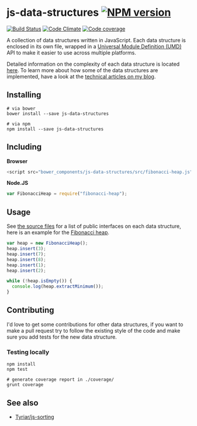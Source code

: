 # js-data-structures [![NPM version](http://img.shields.io/npm/v/js-data-structures.svg?style=flat)](https://www.npmjs.org/package/js-data-structures)

[![Build Status](http://img.shields.io/travis/Tyriar/js-data-structures.svg?style=flat)](http://travis-ci.org/Tyriar/js-data-structures)
[![Code Climate](http://img.shields.io/codeclimate/github/Tyriar/js-data-structures.svg?style=flat)](https://codeclimate.com/github/Tyriar/js-data-structures)
[![Code coverage](http://img.shields.io/codeclimate/coverage/github/Tyriar/js-data-structures.svg?style=flat)](https://codeclimate.com/github/Tyriar/js-data-structures)

A collection of data structures written in JavaScript. Each data structure is enclosed in its own file, wrapped in a [Universal Module Definition (UMD)][1] API to make it easier to use across multiple platforms.

Detailed information on the complexity of each data structure is located [here][6]. To learn more about how some of the data structures are implemented, have a look at the [technical articles on my blog][2].

## Installing

```
# via bower
bower install --save js-data-structures

# via npm
npm install --save js-data-structures
```

## Including

**Browser**

```javascript
<script src="bower_components/js-data-structures/src/fibonacci-heap.js"></script>
```

**Node.JS**

```javascript
var FibonacciHeap = require("fibonacci-heap");
```

## Usage

See [the source files][3] for a list of public interfaces on each data structure, here is an example for the [Fibonacci heap][5].

```javascript
var heap = new FibonacciHeap();
heap.insert(3);
heap.insert(7);
heap.insert(8);
heap.insert(1);
heap.insert(2);

while (!heap.isEmpty()) {
  console.log(heap.extractMinimum());
}
```


## Contributing

I'd love to get some contributions for other data structures, if you want to make a pull request try to follow the existing style of the code and make sure you add tests for the new data structure.

### Testing locally

```
npm install
npm test

# generate coverage report in ./coverage/
grunt coverage
```

## See also

* [Tyriar/js-sorting][4]



  [1]: https://github.com/umdjs/umd/blob/master/returnExportsGlobal.js
  [2]: http://www.growingwiththeweb.com/p/explore.html?t=Data%20structure
  [3]: https://github.com/Tyriar/js-data-structures/tree/master/src
  [4]: https://github.com/Tyriar/js-sorting
  [5]: https://github.com/Tyriar/js-data-structures/blob/master/src/fibonacci-heap.js
  [6]: https://github.com/Tyriar/js-data-structures/tree/master/src
